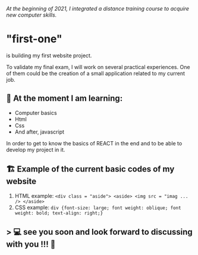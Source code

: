 _At the beginning of 2021, I integrated a distance training course to acquire new computer skills._

"first-one"
===========
is building my first website project.

To validate my final exam, I will work on several practical experiences. One of them could be the creation of a small application related to my current job.


👀 At the moment I am learning:
--------------------------------
* Computer basics
* Html
* Css
* And after, javascript

In order to get to know the basics of REACT in the end and to be able to develop my project in it.


🏗️ Example of the current basic codes of my website
--------------------------------------------------------
1. HTML example: `<div class = "aside"> <aside> <img src = "imag ... /> </aside>`
2. CSS example: `div {font-size: large; font weight: oblique; font weight: bold; text-align: right;}`

## > 💻 see you soon and look forward to discussing with you !!! 🤘

<!---
*tipio/first-one* is a ✨ special ✨ repository because its `README.md` (this file) appears on your GitHub profile.
You can click the Preview link to take a look at your changes.
--->

